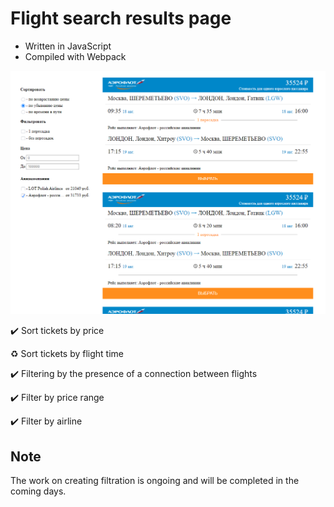 # Flight search results page
- Written in JavaScript
- Compiled with Webpack

![screenshot](https://github.com/citrusonya/flights/blob/main/screenshot.png)

:heavy_check_mark: Sort tickets by price

:recycle: Sort tickets by flight time

:heavy_check_mark: Filtering by the presence of a connection between flights

:heavy_check_mark: Filter by price range

:heavy_check_mark: Filter by airline

## Note
The work on creating filtration is ongoing and will be completed in the coming days.
